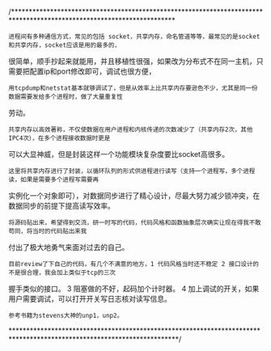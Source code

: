 /**********************************************************************************************************************

    进程间有多种通信方式，常见的包括 socket，共享内存，命名管道等等，最常见的是socket和共享内存，socket应该是用的最多的，
很简单，顺手抄起来就能用，并且移植性很强，如果改为分布式不在同一主机，只需要把配置ip和port修改即可，调试也很方便，
    
    用tcpdump和netstat基本就够调试了，但是从效率上比共享内存要逊色不少，尤其是同一份数据需要发给多个进程时，做了大量重复性
劳动。
      
    共享内存以高效著称，不仅使数据在用户进程和内核传递的次数减少了（共享内存2次，其他IPC4次），在多个进程接收数据时更是
可以大显神威，但是封装这样一个功能模块复杂度要比socket高很多。
      
    这里将共享内存进行了封装，以循环队列的形式供进程进行读写（支持一个进程写，多个进程读，如果是需要多个进程写需要再
实例化一个对象即可），对数据同步进行了精心设计，尽最大努力减少锁冲突，在数据同步的前提下提高读写效率。
  
    将源码贴出来，希望得到交流，研一时写的代码，代码风格和函数抽象层次确实让现在得我不敢苟同，将当时的代码贴出来我
付出了极大地勇气来面对过去的自己。
      
    目前review了下自己的代码，有几个不满意的地方，1 代码风格当时还不稳定 2 接口设计的不是很合理，我会加上类似于tcp的三次
握手类似的接口。 3 阻塞做的不好，起码加个计时器。 4 加上调试的开关，如果用户需要调试，可以打开开关写日志核对读写信息。
      
    参考书籍为stevens大神的unp1，unp2。
    
***********************************************************************************************************************/

